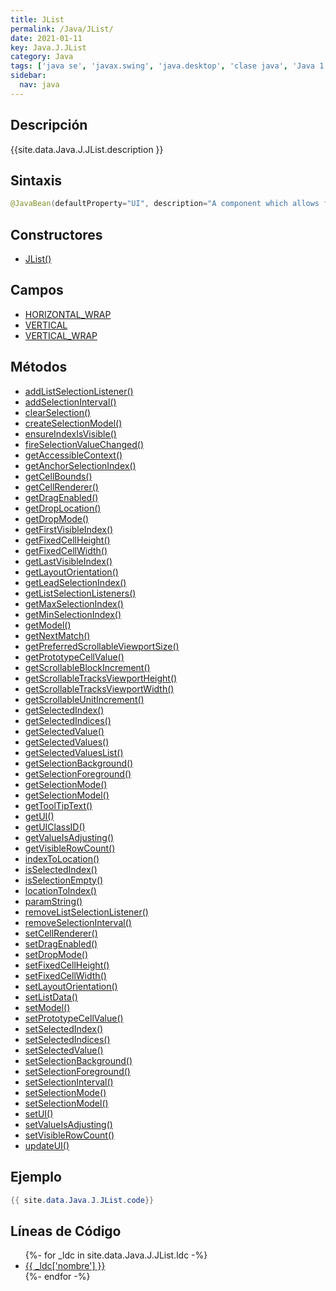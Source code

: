 ```yaml
---
title: JList
permalink: /Java/JList/
date: 2021-01-11
key: Java.J.JList
category: Java
tags: ['java se', 'javax.swing', 'java.desktop', 'clase java', 'Java 1.2']
sidebar: 
  nav: java
---
```


## Descripción
{{site.data.Java.J.JList.description }}

## Sintaxis
~~~java
@JavaBean(defaultProperty="UI", description="A component which allows for the selection of one or more objects from a list.") public class JList<E> extends JComponent implements Scrollable, Accessible
~~~

## Constructores
* [JList()](/Java/JList/JList/)

## Campos
* [HORIZONTAL_WRAP](/Java/JList/HORIZONTAL_WRAP)
* [VERTICAL](/Java/JList/VERTICAL)
* [VERTICAL_WRAP](/Java/JList/VERTICAL_WRAP)

## Métodos
* [addListSelectionListener()](/Java/JList/addListSelectionListener)
* [addSelectionInterval()](/Java/JList/addSelectionInterval)
* [clearSelection()](/Java/JList/clearSelection)
* [createSelectionModel()](/Java/JList/createSelectionModel)
* [ensureIndexIsVisible()](/Java/JList/ensureIndexIsVisible)
* [fireSelectionValueChanged()](/Java/JList/fireSelectionValueChanged)
* [getAccessibleContext()](/Java/JList/getAccessibleContext)
* [getAnchorSelectionIndex()](/Java/JList/getAnchorSelectionIndex)
* [getCellBounds()](/Java/JList/getCellBounds)
* [getCellRenderer()](/Java/JList/getCellRenderer)
* [getDragEnabled()](/Java/JList/getDragEnabled)
* [getDropLocation()](/Java/JList/getDropLocation)
* [getDropMode()](/Java/JList/getDropMode)
* [getFirstVisibleIndex()](/Java/JList/getFirstVisibleIndex)
* [getFixedCellHeight()](/Java/JList/getFixedCellHeight)
* [getFixedCellWidth()](/Java/JList/getFixedCellWidth)
* [getLastVisibleIndex()](/Java/JList/getLastVisibleIndex)
* [getLayoutOrientation()](/Java/JList/getLayoutOrientation)
* [getLeadSelectionIndex()](/Java/JList/getLeadSelectionIndex)
* [getListSelectionListeners()](/Java/JList/getListSelectionListeners)
* [getMaxSelectionIndex()](/Java/JList/getMaxSelectionIndex)
* [getMinSelectionIndex()](/Java/JList/getMinSelectionIndex)
* [getModel()](/Java/JList/getModel)
* [getNextMatch()](/Java/JList/getNextMatch)
* [getPreferredScrollableViewportSize()](/Java/JList/getPreferredScrollableViewportSize)
* [getPrototypeCellValue()](/Java/JList/getPrototypeCellValue)
* [getScrollableBlockIncrement()](/Java/JList/getScrollableBlockIncrement)
* [getScrollableTracksViewportHeight()](/Java/JList/getScrollableTracksViewportHeight)
* [getScrollableTracksViewportWidth()](/Java/JList/getScrollableTracksViewportWidth)
* [getScrollableUnitIncrement()](/Java/JList/getScrollableUnitIncrement)
* [getSelectedIndex()](/Java/JList/getSelectedIndex)
* [getSelectedIndices()](/Java/JList/getSelectedIndices)
* [getSelectedValue()](/Java/JList/getSelectedValue)
* [getSelectedValues()](/Java/JList/getSelectedValues)
* [getSelectedValuesList()](/Java/JList/getSelectedValuesList)
* [getSelectionBackground()](/Java/JList/getSelectionBackground)
* [getSelectionForeground()](/Java/JList/getSelectionForeground)
* [getSelectionMode()](/Java/JList/getSelectionMode)
* [getSelectionModel()](/Java/JList/getSelectionModel)
* [getToolTipText()](/Java/JList/getToolTipText)
* [getUI()](/Java/JList/getUI)
* [getUIClassID()](/Java/JList/getUIClassID)
* [getValueIsAdjusting()](/Java/JList/getValueIsAdjusting)
* [getVisibleRowCount()](/Java/JList/getVisibleRowCount)
* [indexToLocation()](/Java/JList/indexToLocation)
* [isSelectedIndex()](/Java/JList/isSelectedIndex)
* [isSelectionEmpty()](/Java/JList/isSelectionEmpty)
* [locationToIndex()](/Java/JList/locationToIndex)
* [paramString()](/Java/JList/paramString)
* [removeListSelectionListener()](/Java/JList/removeListSelectionListener)
* [removeSelectionInterval()](/Java/JList/removeSelectionInterval)
* [setCellRenderer()](/Java/JList/setCellRenderer)
* [setDragEnabled()](/Java/JList/setDragEnabled)
* [setDropMode()](/Java/JList/setDropMode)
* [setFixedCellHeight()](/Java/JList/setFixedCellHeight)
* [setFixedCellWidth()](/Java/JList/setFixedCellWidth)
* [setLayoutOrientation()](/Java/JList/setLayoutOrientation)
* [setListData()](/Java/JList/setListData)
* [setModel()](/Java/JList/setModel)
* [setPrototypeCellValue()](/Java/JList/setPrototypeCellValue)
* [setSelectedIndex()](/Java/JList/setSelectedIndex)
* [setSelectedIndices()](/Java/JList/setSelectedIndices)
* [setSelectedValue()](/Java/JList/setSelectedValue)
* [setSelectionBackground()](/Java/JList/setSelectionBackground)
* [setSelectionForeground()](/Java/JList/setSelectionForeground)
* [setSelectionInterval()](/Java/JList/setSelectionInterval)
* [setSelectionMode()](/Java/JList/setSelectionMode)
* [setSelectionModel()](/Java/JList/setSelectionModel)
* [setUI()](/Java/JList/setUI)
* [setValueIsAdjusting()](/Java/JList/setValueIsAdjusting)
* [setVisibleRowCount()](/Java/JList/setVisibleRowCount)
* [updateUI()](/Java/JList/updateUI)

## Ejemplo
~~~java
{{ site.data.Java.J.JList.code}}
~~~

## Líneas de Código
<ul>
{%- for _ldc in site.data.Java.J.JList.ldc -%}
   <li>
       <a href="{{_ldc['url'] }}">{{ _ldc['nombre'] }}</a>
   </li>
{%- endfor -%}
</ul>
